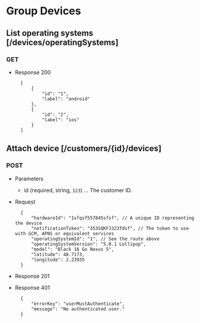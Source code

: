 # Group Devices

## List operating systems [/devices/operatingSystems]

### GET

+ Response 200

        [
            {
                "id": "1",
                "label": "android"
            },
            {
                "id": "2",
                "label": "ios"
            }
        ]

## Attach device [/customers/{id}/devices]

### POST

+ Parameters

    + id (required, string, `123`) ... The customer ID.

+ Request

        {
            "hardwareId": "1sfqsf557845sfsf", // A unique ID representing the device
            "notificationToken": "353SQKFJ323fdsf", // The token to use with GCM, APNS or equivalent services
            "operatingSystemId": "1", // See the route above
            "operatingSystemVersion": "5.0.1 Lollipop",
            "model": "Black 16 Go Nexus 5",
            "latitude": 48.7173,
            "longitude": 2.23935
        }

+ Response 201

+ Response 401

        {
            "errorKey": "userMustAuthenticate",
            "message": "No authenticated user."
        }
